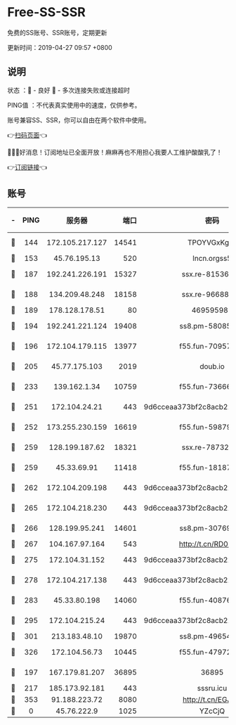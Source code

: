 # Free-SS-SSR

免费的SS账号、SSR账号，定期更新

更新时间：2019-04-27 09:57 +0800

## 说明

状态     ：🙂 - 良好 🙁 - 多次连接失败或连接超时

PING值   ：不代表真实使用中的速度，仅供参考。

账号兼容SS、SSR，你可以自由在两个软件中使用。

👉[扫码页面](https://liesauer.github.io/Free-SS-SSR/)👈

🎉🎉🎉好消息！订阅地址已全面开放！麻麻再也不用担心我要人工维护酸酸乳了！

👉[订阅链接](https://www.liesauer.net/yogurt/subscribe?ACCESS_TOKEN=DAYxR3mMaZAsaqUb)👈

## 账号

|-|PING|服务器|端口|密码|加密方式|区域|
|:----:|:----:|:-----:|-----:|:----:|:----:|:----:|
|🙂|144|172.105.217.127|14541|TPOYVGxKglpi|aes-256-cfb|JP|
|🙂|153|45.76.195.13|520|lncn.orgss5|rc4|JP|
|🙂|187|192.241.226.191|15327|ssx.re-81536491|aes-256-cfb|US|
|🙂|188|134.209.48.248|18158|ssx.re-96688655|aes-256-cfb|US|
|🙂|189|178.128.178.51|80|469595985|chacha20|US|
|🙂|194|192.241.221.124|19408|ss8.pm-58085751|aes-256-cfb|US|
|🙂|196|172.104.179.115|13977|f55.fun-70957835|aes-256-cfb|SG|
|🙂|205|45.77.175.103|2019|doub.io|aes-128-ctr|SG|
|🙂|233|139.162.1.34|10759|f55.fun-73666722|aes-256-cfb|SG|
|🙂|251|172.104.24.21|443|9d6cceaa373bf2c8acb22e60b6a58be6|aes-256-cfb|US|
|🙂|252|173.255.230.159|16619|f55.fun-59879054|aes-256-cfb|US|
|🙂|259|128.199.187.62|18321|ssx.re-78732980|aes-256-cfb|SG|
|🙂|259|45.33.69.91|11418|f55.fun-18187901|aes-256-cfb|US|
|🙂|262|172.104.209.198|443|9d6cceaa373bf2c8acb22e60b6a58be6|aes-256-cfb|US|
|🙂|265|172.104.218.230|443|9d6cceaa373bf2c8acb22e60b6a58be6|aes-256-cfb|US|
|🙂|266|128.199.95.241|14601|ss8.pm-30769440|aes-256-cfb|SG|
|🙂|267|104.167.97.164|543|http://t.cn/RD0D7sx|rc4-md5|CA|
|🙂|275|172.104.31.152|443|9d6cceaa373bf2c8acb22e60b6a58be6|aes-256-cfb|US|
|🙂|278|172.104.217.138|443|9d6cceaa373bf2c8acb22e60b6a58be6|aes-256-cfb|US|
|🙂|283|45.33.80.198|14060|f55.fun-40876672|aes-256-cfb|US|
|🙂|295|172.104.215.24|443|9d6cceaa373bf2c8acb22e60b6a58be6|aes-256-cfb|US|
|🙂|301|213.183.48.10|19870|ss8.pm-49654295|rc4-md5|RU|
|🙂|326|172.104.56.73|10445|f55.fun-47972677|aes-256-cfb|SG|
|🙂|197|167.179.81.207|36895|36895|aes-256-cfb|JP|
|🙂|217|185.173.92.181|443|sssru.icu|rc4-md5|RU|
|🙁|353|91.188.223.72|8080|http://t.cn/EGJIyrl|rc4-md5|RU|
|🙁|0|45.76.222.9|1025|YZcCjQ|rc4-md5|JP|
